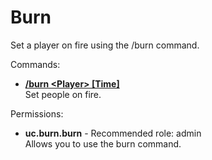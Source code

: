 Burn
====
Set a player on fire using the /burn command.

Commands: <br>
* **[/burn \<Player\> \[Time\]](../commands/burn.md)**<br>Set people on fire.

Permissions: <br>
* **uc.burn.burn** - Recommended role: admin<br>Allows you to use the burn command.
